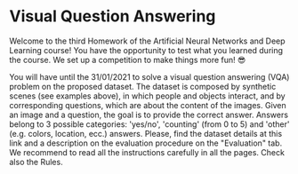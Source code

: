 # Visual Question Answering

Welcome to the third Homework of the Artificial Neural Networks and Deep Learning course!
You have the opportunity to test what you learned during the course. We set up a competition to make things more fun! 😎

You will have until the 31/01/2021 to solve a visual question answering (VQA) problem on the proposed dataset. The dataset is composed by synthetic scenes (see examples above), in which people and objects interact, and by corresponding questions, which are about the content of the images. Given an image and a question, the goal is to provide the correct answer. Answers belong to 3 possible categories: 'yes/no', 'counting' (from 0 to 5) and 'other' (e.g. colors, location, ecc.) answers. Please, find the dataset details at this link and a description on the evaluation procedure on the "Evaluation" tab. We recommend to read all the instructions carefully in all the pages. Check also the Rules.